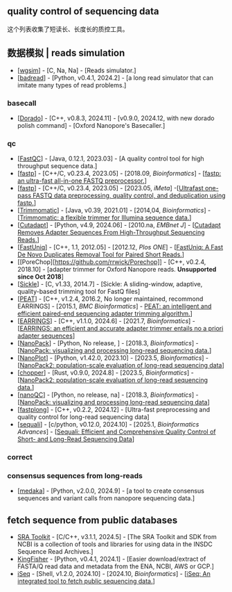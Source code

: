 ## quality control of sequencing data

这个列表收集了短读长、长度长的质控工具。

## 数据模拟 | reads simulation
- [[wgsim](https://github.com/lh3/wgsim)] - [C, Na, Na] - [Reads simulator.]
- [[badread](https://github.com/rrwick/Badread)] - [Python, v0.4.1, 2024.2] - [a long read simulator that can imitate many types of read problems.]


### basecall
- [[Dorado](https://github.com/nanoporetech/dorado)] - [C++, v0.8.3, 2024.11] - [v0.9.0, 2024.12, with new dorado polish command] - [Oxford Nanopore's Basecaller.]

### qc
- [[FastQC](https://github.com/s-andrews/FastQC)] - [Java, 0.12.1, 2023.03] - [A quality control tool for high throughput sequence data.]
- [[fastp](https://github.com/OpenGene/fastp)] - [C++/C, v0.23.4, 2023.05] - [2018.09, _Bioinformatics_] - [[fastp: an ultra-fast all-in-one FASTQ preprocessor.](https://doi.org/10.1093/bioinformatics/bty560)]
- [[fastp](https://github.com/OpenGene/fastp)] - [C++/C, v0.23.4, 2023.05] - [2023.05, _iMeta_] -[[Ultrafast one-pass FASTQ data preprocessing, quality control, and deduplication using fastp.](https://doi.org/10.1002/imt2.107)]
- [[Trimmomatic](https://github.com/usadellab/Trimmomatic)] - [Java, v0.39, 2021.01] - [2014,04, _Bioinformatics_] - [[Trimmomatic: a flexible trimmer for Illumina sequence data.](https://doi.org/10.1093/bioinformatics/btu170)]
- [[Cutadapt](https://github.com/marcelm/cutadapt)] - [Python, v4.9, 2024.06] - [2010.na, _EMBnet J_] - [[Cutadapt Removes Adapter Sequences From High-Throughput Sequencing Reads.](https://doi.org/10.14806/ej.17.1.200)]
- [[FastUniq](https://sourceforge.net/projects/fastuniq/files/)] - [C++, 1.1, 2012.05] - [2012.12, _Plos ONE_] - [[FastUniq: A Fast De Novo Duplicates Removal Tool for Paired Short Reads.](https://doi.org/10.1371/journal.pone.0052249)]
- [[PoreChop][https://github.com/rrwick/Porechop]] - [C++, v0.2.4, 2018.10] - [adapter trimmer for Oxford Nanopore reads. **Unsupported since Oct 2018**]
- [[Sickle](https://github.com/najoshi/sickle)] - [C, v1.33, 2014.7] - [Sickle: A sliding-window, adaptive, quality-based trimming tool for FastQ files]
- [[PEAT](https://github.com/jhhung/PEAT)] - [C++, v1.2.4, 2016.2, No longer maintained, recommond EARRINGS] - [2015.1, _BMC Bioinformatics_] - [PEAT: an intelligent and efficient paired-end sequencing adapter trimming algorithm.](https://doi.org/10.1186/1471-2105-16-S1-S2)]
- [[EARRINGS](https://github.com/jhhung/EARRINGS)] - [C++, v1.1.0, 2024.6] - [2021.7, _Bioinformatics_] - [[EARRINGS: an efficient and accurate adapter trimmer entails no a priori adapter sequences](https://doi.org/10.1093/bioinformatics/btab025)]
- [[NanoPack](https://github.com/wdecoster/nanopack)] - [Python, No release, ] - [2018.3, _Bioinformatics_] - [[NanoPack: visualizing and processing long-read sequencing data.](https://doi.org/10.1093/bioinformatics/bty149)]
- [[NanoPlot](https://github.com/wdecoster/NanoPlot)] - [Python, v1.42.0, 2023.10] - [2023.5, _Bioinformatics_] - [[NanoPack2: population-scale evaluation of long-read sequencing data](https://doi.org/10.1093/bioinformatics/btad311)]
- [[chopper](https://github.com/wdecoster/chopper)] - [Rust, v0.9.0, 2024.8] - [2023.5, _Bioinformatics_] - [[NanoPack2: population-scale evaluation of long-read sequencing data.](https://doi.org/10.1093/bioinformatics/btad311)]
- [[nanoQC](https://github.com/wdecoster/nanoQC)] - [Python, no release, na] - [2018.3, _Bioinformatics_] - [[NanoPack: visualizing and processing long-read sequencing data](https://doi.org/10.1093/bioinformatics/bty149)]
- [[fastplong](https://github.com/OpenGene/fastplong)] - [C++, v0.2.2, 2024.12] - [Ultra-fast preprocessing and quality control for long-read sequencing data]
- [[sequali](https://github.com/rhpvorderman/sequali)] - [c/python, v0.12.0, 2024.10] - [2025.1, _Bioinformatics Advances_] - [[Sequali: Efficient and Comprehensive Quality Control of Short- and Long-Read Sequencing Data](https://doi.org/10.1093/bioadv/vbaf010)]


### correct

### consensus sequences from long-reads
- [[medaka](https://github.com/nanoporetech/medaka)] - [Python, v2.0.0, 2024.9] - [a tool to create consensus sequences and variant calls from nanopore sequencing data.]


## fetch sequence from public databases
- [SRA Toolkit](https://github.com/ncbi/sra-tools) - [C/C++, v3.1.1, 2024.5] - [The SRA Toolkit and SDK from NCBI is a collection of tools and libraries for using data in the INSDC Sequence Read Archives.]
- [KingFisher](https://github.com/wwood/kingfisher-download) - [Python, v0.4.1, 2024.1] - [Easier download/extract of FASTA/Q read data and metadata from the ENA, NCBI, AWS or GCP.]
- [iSeq](https://github.com/BioOmics/iSeq) - [Shell, v1.2.0, 2024.10] - [2024.10, _Bioinformatics_] - [[iSeq: An integrated tool to fetch public sequencing data.](https://doi.org/10.1093/bioinformatics/btae641)]
